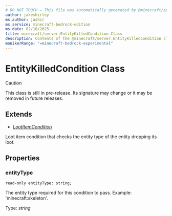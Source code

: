 ```yaml
---
# DO NOT TOUCH — This file was automatically generated by @minecraft/api-docs-generator, to report problems file an issue at https://github.com/Mojang/minecraft-scripting-libraries
author: jakeshirley
ms.author: jashir
ms.service: minecraft-bedrock-edition
ms.date: 02/10/2025
title: minecraft/server.EntityKilledCondition Class
description: Contents of the @minecraft/server.EntityKilledCondition class.
monikerRange: "=minecraft-bedrock-experimental"
---
```

# EntityKilledCondition Class

> [!CAUTION]
> This class is still in pre-release.  Its signature may change or it may be removed in future releases.

## Extends
- [*LootItemCondition*](LootItemCondition.md)

Loot item condition that checks the entity type of the entity dropping its loot.

## Properties

### **entityType**
`read-only entityType: string;`

The entity type required for this condition to pass. Example: 'minecraft:skeleton'.

Type: *string*
